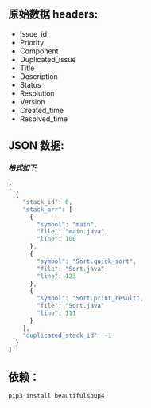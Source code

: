 ## 原始数据 headers:

* Issue_id
* Priority
* Component
* Duplicated_issue
* Title
* Description
* Status
* Resolution
* Version
* Created_time
* Resolved_time

## JSON 数据:

##### 格式如下
```javascript
[
  {
    "stack_id": 0,
    "stack_arr": [
      {
        "symbol": "main",
        "file": "main.java",
        "line": 100
      },
      {
        "symbol": "Sort.quick_sort",
        "file": "Sort.java",
        "line": 123
      },
      {
        "symbol": "Sort.print_result",
        "file": "Sort.java"
        "line": 111
      }
    ],
    "duplicated_stack_id": -1
  }
]
```

## 依赖：

```
pip3 install beautifulsoup4
```